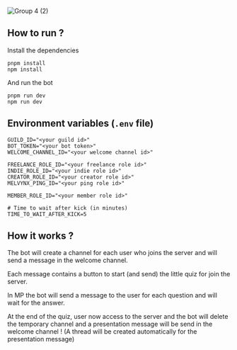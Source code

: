 ![Group 4 (2)](https://github.com/SteellgoldStock/MelvynxBot/assets/51505384/b1c3dbae-0cc5-4619-aab7-b30a3c52614a)

## How to run ?
Install the dependencies
```
pnpm install
npm install
```

And run the bot

```
pnpm run dev
npm run dev
```

## Environment variables (`.env` file)
```
GUILD_ID="<your guild id>"
BOT_TOKEN="<your bot token>"
WELCOME_CHANNEL_ID="<your welcome channel id>"

FREELANCE_ROLE_ID="<your freelance role id>"
INDIE_ROLE_ID="<your indie role id>"
CREATOR_ROLE_ID="<your creator role id>"
MELVYNX_PING_ID="<your ping role id>"

MEMBER_ROLE_ID="<your member role id>"

# Time to wait after kick (in minutes)
TIME_TO_WAIT_AFTER_KICK=5
```

## How it works ?
The bot will create a channel for each user who joins the server and will send a message in the welcome channel.

Each message contains a button to start (and send) the little quiz for join the server.

In MP the bot will send a message to the user for each question and will wait for the answer.

At the end of the quiz, user now access to the server and the bot will delete the temporary channel and a presentation message will be send in the welcome channel ! (A thread will be created automatically for the presentation message)